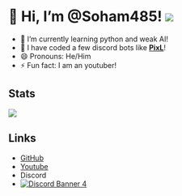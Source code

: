 # 👋 Hi, I’m @Soham485! ![](https://komarev.com/ghpvc/?username=soham485)

- 🔭 I’m currently learning python and weak AI!
- 🤖 I have coded a few discord bots like **[PixL](https://discordbotlist.com/bots/pixl)**!
- 😄 Pronouns: He/Him
- ⚡ Fun fact: I am an youtuber!

## Stats

![](https://github-readme-stats.vercel.app/api?username=Soham485&show_icons=true&hide_border=true&theme=tokyonight)

## Links

- [GitHub](https://github.com/soham485)
- [Youtube](https://www.youtube.com/channel/UC2CE5AfflIzhZCNJv5Qdkjg)
- Discord
- [![Discord Banner 4](https://discordapp.com/api/guilds/859038936160927764/widget.png?style=banner4)](https://discord.gg/TXF3hBj)


